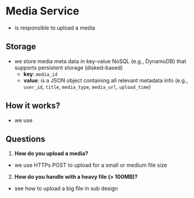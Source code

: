 # Media Service
- is responsible to upload a media

## Storage
- we store media meta data in key-value NoSQL (e.g., DynamoDB) that supports persistent storage (disked-based)
  - **key**: `media_id`
  - **value**: is a JSON object containing all relevant metadata info (e.g., `user_id`, `title`, `media_type`, `media_url`, `upload_time`)

## How it works?
- we use 


## Questions

1. **How do you upload a media?**
- we use HTTPs POST to upload for a small or medium file size
2. **How do you handle with a heavy file (> 100MB)?**
- see how to upload a big file in sub design



